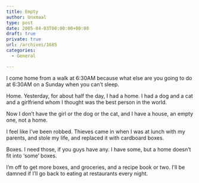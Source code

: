 ```yaml
---
title: Empty
author: Unxmaal
type: post
date: 2005-04-03T00:00:00+00:00
draft: true
private: true
url: /archives/1685
categories:
  - General

---
```

I come home from a walk at 6:30AM because what else are you going to do at 6:30AM on a Sunday when you can&#8217;t sleep. 

Home. Yesterday, for about half the day, I had a home. I had a dog and a cat and a girlfriend whom I thought was the best person in the world. 

Now I don&#8217;t have the girl or the dog or the cat, and I have a house, an empty one, not a home.

I feel like I&#8217;ve been robbed. Thieves came in when I was at lunch with my parents, and stole my life, and replaced it with cardboard boxes.

Boxes. I need those, if you guys have any. I have some, but a home doesn&#8217;t fit into &#8216;some&#8217; boxes. 

I&#8217;m off to get more boxes, and groceries, and a recipe book or two. I&#8217;ll be damned if I&#8217;ll go back to eating at restaurants every night.